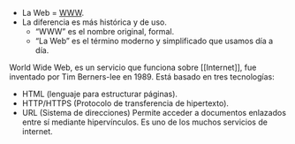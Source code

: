 - La Web = [WWW](http://WWW).
- La diferencia es más histórica y de uso.
    - “WWW” es el nombre original, formal.
    - “La Web” es el término moderno y simplificado que usamos día a día.

World Wide Web, es un servicio que funciona sobre [[Internet]], fue inventado por Tim Berners-lee en 1989.
Está basado en tres tecnologías:
- HTML (lenguaje para estructurar páginas).
- HTTP/HTTPS (Protocolo de transferencia de hipertexto).
- URL (Sistema de direcciones)
Permite acceder a documentos enlazados entre sí mediante hipervínculos.
Es uno de los muchos servicios de internet.

